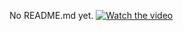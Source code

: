 No README.md yet.
[![Watch the video](https://i.stack.imgur.com/Vp2cE.png)](https://www.youtube.com/watch?v=dQw4w9WgXcQ)
